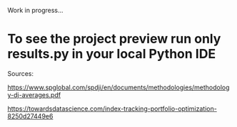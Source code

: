 ﻿Work in progress...

# To see the project preview run only results.py in your local Python IDE

Sources:

https://www.spglobal.com/spdji/en/documents/methodologies/methodology-dj-averages.pdf

https://towardsdatascience.com/index-tracking-portfolio-optimization-8250d27449e6